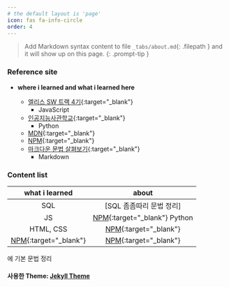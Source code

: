 ```yaml
---
# the default layout is 'page'
icon: fas fa-info-circle
order: 4
---
```


> Add Markdown syntax content to file `_tabs/about.md`{: .filepath } and it will show up on this page.
> {: .prompt-tip }

### Reference site

- **where i learned and what i learned here**

  - [엘리스 SW 트랙 4기](https://elice.training/){:target="\_blank"}
    - JavaScript
  - [인공지능사관학교](https://gj-aischool.or.kr/){:target="\_blank"}
    - Python
  - [MDN](https://developer.mozilla.org/ko/){:target="\_blank"}
  - [NPM](https://www.npmjs.com/){:target="\_blank"}
  - [마크다운 문법 살펴보기](https://docs.github.com/en/get-started/writing-on-github/getting-started-with-writing-and-formatting-on-github/basic-writing-and-formatting-syntax){:target="\_blank"}
    - Markdown

### Content list

|                  what i learned                  |                          about                          |
| :----------------------------------------------: | :-----------------------------------------------------: |
|                       SQL                        |                [SQL 좀좀따리 문법 정리]                 |
|                        JS                        | [NPM](https://www.npmjs.com/){:target="\_blank"} Python |
|                    HTML, CSS                     |    [NPM](https://www.npmjs.com/){:target="\_blank"}     |
| [NPM](https://www.npmjs.com/){:target="\_blank"} |    [NPM](https://www.npmjs.com/){:target="\_blank"}     |

에 기본 문법 정리

#### 사용한 Theme: [Jekyll Theme](./Chirpy-README.md)
